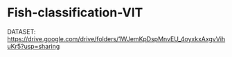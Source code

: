 # Fish-classification-VIT

DATASET: https://drive.google.com/drive/folders/1WJemKpDspMnvEU_4oyxkxAxgvVihuKr5?usp=sharing

